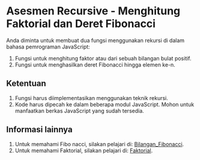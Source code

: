 # Asesmen Recursive - Menghitung Faktorial dan Deret Fibonacci

Anda diminta untuk membuat dua fungsi menggunakan rekursi di dalam bahasa pemrograman JavaScript:

1. Fungsi untuk menghitung faktor atau dari sebuah bilangan bulat positif.
2. Fungsi untuk menghasilkan deret Fibonacci hingga elemen ke-n.

## Ketentuan

1. Fungsi harus diimplementasikan menggunakan teknik rekursi.
2. Kode harus dipecah ke dalam beberapa modul JavaScript. Mohon untuk manfaatkan berkas JavaScript yang sudah tersedia.

## Informasi lainnya

1. Untuk memahami Fibo nacci, silakan pelajari di: [Bilangan_Fibonacci](https://id.wikipedia.org/wiki/Bilangan_Fibonacci).
2. Untuk memahami Faktorial, silakan pelajari di: [Faktorial](https://id.wikipedia.org/wiki/Faktorial).
